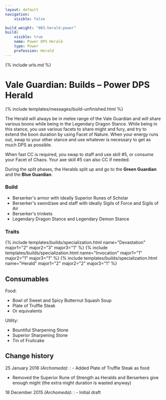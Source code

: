 ```yaml
---
layout: default
navigation:
    visible: false

build_weight: "003.herald-power"
build:
    visible: true
    name: Power DPS Herald
    type: Power
    profession: Herald
---
```

{% include urls.md %}

# Vale Guardian: Builds &ndash; Power DPS Herald
{% include templates/messages/build-unfinished.html %}

The Herald will always be in melee range of the Vale Guardian and will share various boons while being in the Legendary Dragon Stance.
While being in this stance, you use various facets to share might and fury, and try to extend the boon duration by using Facet of Nature.
When your energy runs out, swap to your other stance and use whatever is necessary to get as much DPS as possible.

When fast CC is required, you swap to staff and use skill #5, or consume your Facet of Chaos.
Your axe skill #5 can also CC if needed.

During the split phases, the Heralds split up and go to the **Green Guardian** and the **Blue Guardian**.

### Build
- Berserker's armor with ideally Superior Runes of Scholar
- Berserker's sword/axe and staff with ideally Sigils of Force and Sigils of Air
- Berserker's trinkets
- Legendary Dragon Stance and Legendary Demon Stance

### Traits
{% include templates/builds/specialization.html name="Devastation" major1="2" major2="3" major3="1" %}
{% include templates/builds/specialization.html name="Invocation" major1="1" major2="1" major3="1" %}
{% include templates/builds/specialization.html name="Herald" major1="2" major2="2" major3="1" %}

## Consumables
Food:

- Bowl of Sweet and Spicy Butternut Squash Soup
- Plate of Truffle Steak
- Or equivalents

Utility:

- Bountiful Sharpening Stone
- Superior Sharpening Stone
- Tin of Fruitcake

## Change history
25 January 2016 *(Archomeda)*:
: - Added Plate of Truffle Steak as food
- Removed the Superior Rune of Strength as Heralds and Berserkers give enough might (the extra might duration is wasted anyway)

18 December 2015 *(Archomeda)*:
: - Initial draft
